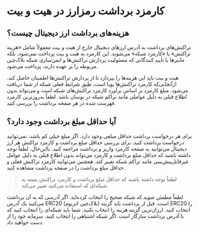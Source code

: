
# کارمزد برداشت رمزارز در هیت و بیت

## هزینه‌های برداشت ارز دیجیتال چیست؟

تراکنش‌های برداشت به آدرس ارزهای دیجیتال خارج از هیت و بیت معمولاً شامل «هزینه تراکنش» یا «کارمزد شبکه» می‌شوند. این کارمزد به هیت و بیت پرداخت نمی‌شود، بلکه ماینرها یا تأیید کنندگانی که مسئولیت پردازش تراکنش‌ها و ایمن‌سازی شبکه بلاک‌چین مربوطه را بر عهده دارند، پرداخت می‌شود.

هیت و بیت باید این هزینه‌ها را بپردازد تا از پردازش تراکنش‌ها اطمینان حاصل کند. ازآنجایی‌که کارمزد تراکنش‌ها پویا است، طبق شرایط فعلی شبکه از شما دریافت می‌شود. مبلغ کارمزد بر اساس برآورد کارمزد تراکنش‌های شبکه است و می‌تواند بدون اطلاع قبلی به دلیل عواملی مانند تراکم شبکه در نوسان باشد. لطفاً به‌روزترین کارمزد فهرست شده در هر صفحه برداشت را بررسی کنید.

## آیا حداقل مبلغ برداشت وجود دارد؟

برای هر درخواست برداشت حداقل مبلغی وجود دارد. اگر مبلغ خیلی کم باشد، نمی‌توانید درخواست برداشت کنید. برای بررسی حداقل مبلغ برداشت و کارمزد تراکنش هر ارز دیجیتال می‌توانید به صفحه کارمزد واریز و برداشت مراجعه کنید. بااین‌حال، لطفاً توجه داشته باشید که حداقل مبلغ برداشت و کارمزد می‌تواند بدون اطلاع قبلی به دلیل عوامل غیرقابل‌پیش‌بینی مانند تراکم شبکه تغییر کند.
همچنین می‌توانید کارمزد تراکنش فعلی و حداقل مبلغ برداشت را در صفحه برداشت مشاهده کنید.

> لطفاً توجه داشته باشید که حداقل مبلغ برداشت و کارمزد تراکنش بسته به شبکه‌ای که استفاده می‌کنید تغییر می‌کند.

لطفاً مطمئن شوید که شبکه صحیح را انتخاب کرده‌اید. اگر آدرسی که به آن برداشت می‌کنید یک آدرس ERC20 (بلاک‌چین اتریوم) است، قبل از برداشت باید گزینه ERC20 را انتخاب کنید. ارزان‌ترین گزینه هزینه را انتخاب نکنید. شما باید شبکه‌ای را انتخاب کنید که با آدرس برداشت سازگار است. اگر شبکه اشتباهی را انتخاب کنید، سرمایه خود را از دست خواهید داد.



